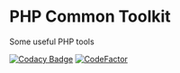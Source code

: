 # PHP Common Toolkit

Some useful PHP tools

[![Codacy Badge](https://api.codacy.com/project/badge/Grade/8df3b87419124e8a966894dafce3d19a)](https://app.codacy.com/app/common/php-common-toolkit?utm_source=github.com&utm_medium=referral&utm_content=the-sashko/php-common-toolkit&utm_campaign=Badge_Grade_Dashboard)
[![CodeFactor](https://www.codefactor.io/repository/github/the-sashko/php-common-toolkit/badge)](https://www.codefactor.io/repository/github/the-sashko/php-common-toolkit)

